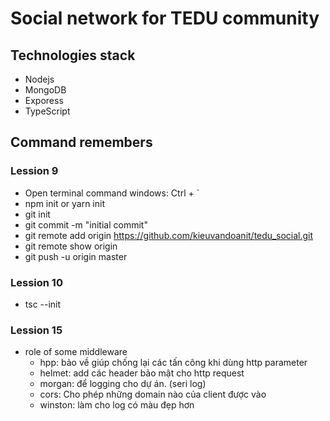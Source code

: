# Social network for TEDU community


## Technologies stack
- Nodejs
- MongoDB
- Exporess
- TypeScript
## Command remembers
### Lession 9
- Open terminal command windows: Ctrl + `
- npm init or yarn init
- git init
- git commit -m "initial commit"
- git remote add origin https://github.com/kieuvandoanit/tedu_social.git
- git remote show origin
- git push -u origin master
### Lession 10
- tsc --init 
### Lession 15
- role of some middleware
    - hpp: bảo về giúp chống lại các tấn công khi dùng http parameter
    - helmet: add các header bảo mật cho http request
    - morgan: để logging cho dự án. (seri log)
    - cors: Cho phép những domain nào của client được vào
    - winston: làm cho log có màu đẹp hơn